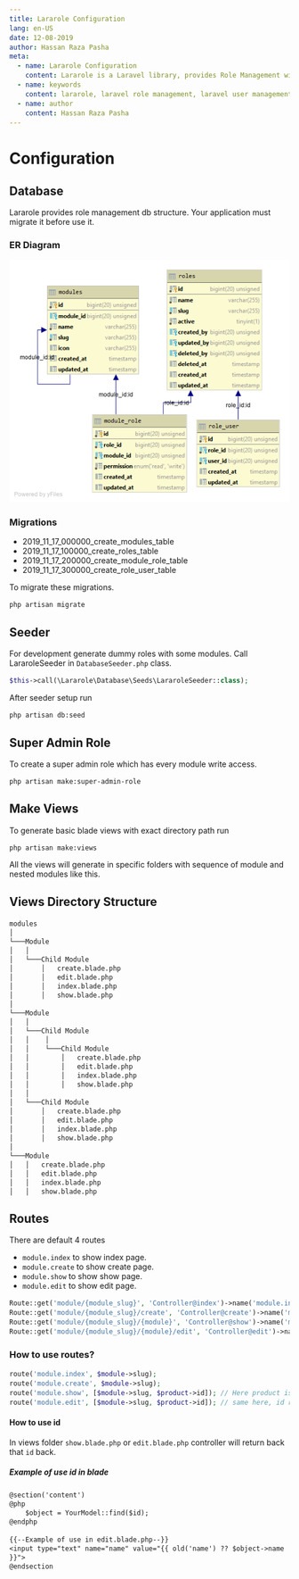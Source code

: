 ```yaml
---
title: Lararole Configuration
lang: en-US
date: 12-08-2019
author: Hassan Raza Pasha
meta:
  - name: Lararole Configuration
    content: Lararole is a Laravel library, provides Role Management with permissions. Basically this library provides a basic structure of application and instructions to use it. Using this manageable structure you can build large and robust applications.Lararole is accessible, powerful, and provides tools required for large, robust applications. Each module belongs to any role and that role has read or write permission. User can't visit module any page without any permission. Even Without write permission User can't perform any action like create, update or delete. These permissions are controlled by middleware permission.read and permission.write.
  - name: keywords
    content: lararole, laravel role management, laravel user management, laravel library, laravel package, laravel management system
  - name: author
	content: Hassan Raza Pasha
---
```


# Configuration

## Database

Lararole provides role management db structure. Your application must migrate it before use it.

### ER Diagram

![ER Diagram](../.vuepress/public/images/erd.png)

### Migrations

- 2019_11_17_000000_create_modules_table
- 2019_11_17_100000_create_roles_table
- 2019_11_17_200000_create_module_role_table
- 2019_11_17_300000_create_role_user_table

To migrate these migrations.
    
    php artisan migrate

## Seeder

For development generate dummy roles with some modules.
Call LararoleSeeder in `DatabaseSeeder.php` class.

```php
$this->call(\Lararole\Database\Seeds\LararoleSeeder::class);
```

After seeder setup run

    php artisan db:seed

## Super Admin Role

To create a super admin role which has every module write access.

    php artisan make:super-admin-role

## Make Views

To generate basic blade views with exact directory path run

    php artisan make:views

All the views will generate in specific folders with sequence of module and nested modules like this.

## Views Directory Structure

```
modules
│
└───Module
│   │
│   └───Child Module
│       │   create.blade.php
│       │   edit.blade.php
│       │   index.blade.php
│       │   show.blade.php
│
└───Module
│   │
│   └───Child Module
│   │    │
│   │    └───Child Module
│   │        │   create.blade.php
│   │        │   edit.blade.php
│   │        │   index.blade.php
│   │        │   show.blade.php
│   │
│   └───Child Module
│       │   create.blade.php
│       │   edit.blade.php
│       │   index.blade.php
│       │   show.blade.php
│
└───Module
│   │   create.blade.php
│   │   edit.blade.php
│   │   index.blade.php
│   │   show.blade.php
```

## Routes

There are default 4 routes 
- `module.index` to show index page.
- `module.create` to show create page.
- `module.show` to show show page.
- `module.edit` to show edit page.

```php
Route::get('module/{module_slug}', 'Controller@index')->name('module.index');
Route::get('module/{module_slug}/create', 'Controller@create')->name('module.create');
Route::get('module/{module_slug}/{module}', 'Controller@show')->name('module.show');
Route::get('module/{module_slug}/{module}/edit', 'Controller@edit')->name('module.edit');
```

### How to use routes?

```php
route('module.index', $module->slug);
route('module.create', $module->slug);
route('module.show', [$module->slug, $product->id]); // Here product is object of Product model. you have to send product id to this route. 
route('module.edit', [$module->slug, $product->id]); // same here, id required of Any Model
```

#### How to use id

In views folder `show.blade.php` or `edit.blade.php` controller will return back that `id` back.

##### Example of use id in blade

```blade
@section('content')
@php
    $object = YourModel::find($id);
@endphp

{{--Example of use in edit.blade.php--}}
<input type="text" name="name" value="{{ old('name') ?? $object->name }}">
@endsection
```
